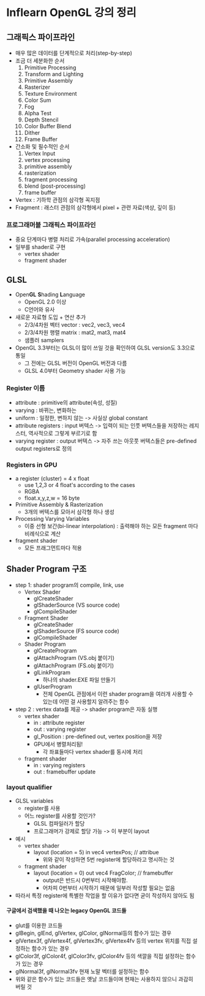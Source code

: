 # Inflearn OpenGL 강의 정리

## 그래픽스 파이프라인

- 매우 많은 데이터를 단계적으로 처리(step-by-step)
- 조금 더 세분화한 순서
  1. Primitive Processing
  2. Transform and Lighting
  3. Primitive Assembly
  4. Rasterizer
  5. Texture Environment
  6. Color Sum
  7. Fog
  8. Alpha Test
  9. Depth Stencil
  10. Color Buffer Blend
  11. Dither
  12. Frame Buffer
- 간소화 및 필수적인 순서
  1. Vertex Input
  2. vertex processing
  3. primitive assembly
  4. rasterization
  5. fragment processing
  6. blend (post-processing)
  7. frame buffer
- Vertex : 기하학 관점의 삼각형 꼭지점
- Fragment : 래스터 관점의 삼각형에서 pixel + 관련 자료(색상, 깊이 등)

### 프로그래머블 그래픽스 파이프라인

- 중요 단계마다 병렬 처리로 가속(parallel processing acceleration)
- 일부를 shader로 구현
  - vertex shader
  - fragment shader

## GLSL

- Open**GL** **S**hading **L**anguage
  - OpenGL 2.0 이상
  - C언어와 유사
- 새로운 자료형 도입 + 연산 추가
  - 2/3/4차원 벡터 vector : vec2, vec3, vec4
  - 2/3/4차원 행렬 matrix : mat2, mat3, mat4
  - 샘플러 samplers
- OpenGL 3.3부터는 GLSL이 많이 쓰일 것을 확인하여 GLSL version도 3.3으로 통일
  - 그 전에는 GLSL 버전이 OpenGL 버전과 다름
  - GLSL 4.0부터 Geometry shader 사용 가능

### Register 이름

- attribute : primitive의 attribute(속성, 성질)
- varying : 바뀌는, 변화하는
- uniform : 일정한, 변하지 않는 -> 사실상 global constant
- attribute registers : input 버텍스 -> 입력이 되는 인풋 버텍스들을 저장하는 레지스터, 역사적으로 그렇게 부르기로 함
- varying register : output 버텍스 -> 자주 쓰는 아웃풋 버텍스들은 pre-defined output registers로 정의  


### Registers in GPU

- a register (cluster) = 4 x float
  - use 1,2,3 or 4 float's according to the cases
  - RGBA
  - float.x,y,z,w = 16 byte
- Primitive Assembly & Rasterization
  - 3개의 버텍스를 모아서 삼각형 하나 생성
- Processing Varying Variables
  - 이중 선형 보간(bi-linear interpolation) : 출력해야 하는 모든 fragment 마다 비례식으로 계산
- fragment shader
  - 모든 프래그먼트마다 적용

## Shader Program 구조

- step 1: shader program의 compile, link, use
  - Vertex Shader
    - glCreateShader
    - glShaderSource (VS source code)
    - glCompileShader
  - Fragment Shader
    - glCreateShader
    - glShaderSource (FS source code)
    - glCompileShader
  - Shader Program
    - glCreateProgram
    - glAttachProgram (VS.obj 붙이기)
    - glAttachProgram (FS.obj 붙이기)
    - glLinkProgram
      - 하나의 shader.EXE 파일 만들기
    - glUserProgram
      - 전체 OpenGL 관점에서 이런 shader program을 여러개 사용할 수 있는데 어떤 걸 사용할지 알려주는 함수
- step 2 : vertex data를 제공 -> shader program은 자동 실행
  - vertex shader
    - in : attribute register
    - out : varying register
    - gl_Position : pre-defined out, vertex position을 저장
    - GPU에서 병렬처리됨!
      - 각 좌표들마다 vertex shader를 동시에 처리
  - fragment shader
    - in : varying registers
    - out : framebuffer update  

### layout qualifier  

- GLSL variables
  - register를 사용
  - 어느 register를 사용할 것인가?
    - GLSL 컴파일러가 할당
    - 프로그래머가 강제로 할당 가능 -> 이 부분이 layout
- 예시
  - vertex shader
    - layout (location = 5) in vec4 vertexPos; // attribue
      - 위와 같이 작성하면 5번 register에 할당하라고 명시하는 것
  - fragment shader
    - layout (location = 0) out vec4 FragColor; // framebuffer
      - output은 반드시 0번부터 시작해야함.
      - 어차피 0번부터 시작하기 때문에 일부러 작성할 필요는 없음
- 따라서 특정 register에 특별한 작업을 할 이유가 없다면 굳이 작성하지 않아도 됨

#### 구글에서 검색했을 때 나오는 legacy OpenGL 코드들

- glut를 이용한 코드들
- glBegin, glEnd, glVertex, glColor, glNormal등의 함수가 있는 경우
- glVertex3f, glVertex4f, glVertex3fv, glVertex4fv 등의 vertex 위치를 직접 설정하는 함수가 있는 경우
- glColor3f, glColor4f, glColor3fv, glColor4fv 등의 색깔을 직접 설정하는 함수가 있는 경우
- glNormal3f, glNormal3fv 현재 노말 벡터를 설정하는 함수
- 위와 같은 함수가 있는 코드들은 옛날 코드들이며 현재는 사용하지 않으니 과감히 버릴 것